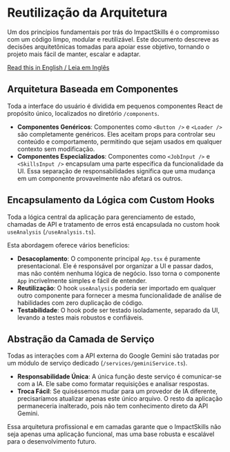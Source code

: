 # Reutilização da Arquitetura

Um dos princípios fundamentais por trás do ImpactSkills é o compromisso com um código limpo, modular e reutilizável. Este documento descreve as decisões arquitetônicas tomadas para apoiar esse objetivo, tornando o projeto mais fácil de manter, escalar e adaptar.

[Read this in English / Leia em Inglês](./REUSABILITY.md)

## Arquitetura Baseada em Componentes

Toda a interface do usuário é dividida em pequenos componentes React de propósito único, localizados no diretório `/components`.

- **Componentes Genéricos**: Componentes como `<Button />` e `<Loader />` são completamente genéricos. Eles aceitam props para controlar seu conteúdo e comportamento, permitindo que sejam usados em qualquer contexto sem modificação.
- **Componentes Especializados**: Componentes como `<JobInput />` e `<SkillsInput />` encapsulam uma parte específica da funcionalidade da UI. Essa separação de responsabilidades significa que uma mudança em um componente provavelmente não afetará os outros.

## Encapsulamento da Lógica com Custom Hooks

Toda a lógica central da aplicação para gerenciamento de estado, chamadas de API e tratamento de erros está encapsulada no custom hook `useAnalysis` (`/useAnalysis.ts`).

Esta abordagem oferece vários benefícios:
- **Desacoplamento**: O componente principal `App.tsx` é puramente presentacional. Ele é responsável por organizar a UI e passar dados, mas não contém nenhuma lógica de negócio. Isso torna o componente `App` incrivelmente simples e fácil de entender.
- **Reutilização**: O hook `useAnalysis` poderia ser importado em qualquer outro componente para fornecer a mesma funcionalidade de análise de habilidades com zero duplicação de código.
- **Testabilidade**: O hook pode ser testado isoladamente, separado da UI, levando a testes mais robustos e confiáveis.

## Abstração da Camada de Serviço

Todas as interações com a API externa do Google Gemini são tratadas por um módulo de serviço dedicado (`/services/geminiService.ts`).

- **Responsabilidade Única**: A única função deste serviço é comunicar-se com a IA. Ele sabe como formatar requisições e analisar respostas.
- **Troca Fácil**: Se quiséssemos mudar para um provedor de IA diferente, precisaríamos atualizar apenas este único arquivo. O resto da aplicação permaneceria inalterado, pois não tem conhecimento direto da API Gemini.

Essa arquitetura profissional e em camadas garante que o ImpactSkills não seja apenas uma aplicação funcional, mas uma base robusta e escalável para o desenvolvimento futuro.
